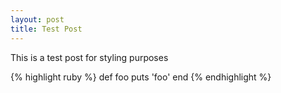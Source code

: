 ```yaml
---
layout: post
title: Test Post
---
```


This is a test post for styling purposes

{% highlight ruby %}
def foo
  puts 'foo'
end
{% endhighlight %}